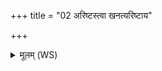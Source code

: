 +++
title = "02 अरिष्टस्त्वा खनत्यरिष्टाय"

+++
<details><summary>मूलम् (WS)</summary>

अरिष्टस्त्वा खनत्यरिष्टाय खनामि त्वा ।  
द्विपाच्चतुष्पादस्माकं सर्वमस्त्वनातुरम् ॥ २ ॥
</details>